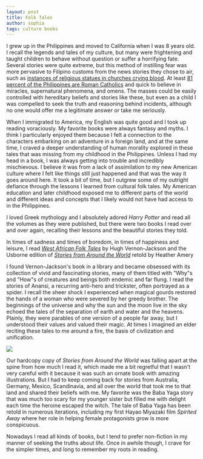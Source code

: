 ```yaml
---
layout: post
title: Folk Tales
author: sophia
tags: culture books
---
```


I grew up in the Philippines and moved to California when I was 8 years old. I recall the legends and tales of my culture, but many were frightening and taught children to behave without question or suffer a horrifying fate. Several stories were quite extreme, but this method of instilling fear was more pervasive to Filipino customs from the news stories they chose to air, such as [instances of religious statues in churches crying blood](https://www.philstar.com/nation/2004/07/14/257467/statue-st-therese-baguio-wept-blood). At least [81 percent of the Philippines are Roman Catholics](https://psa.gov.ph/press-releases/id/3422) and quick to believe in miracles, supernatural phenomena, and omens. The masses could be easily controlled with hereditary beliefs and stories like these, but even as a child I was compelled to seek the truth and reasoning behind incidents, although no one would offer me a legitimate answer or take me seriously. 

When I immigrated to America, my English was quite good and I took up reading voraciously. My favorite books were always fantasy and myths. I think I particularly enjoyed them because I felt a connection to the characters embarking on an adventure in a foreign land, and at the same time, I craved a deeper understanding of human morality explored in these tales that was missing from my childhood in the Philippines. Unless I had my head in a book, I was always getting into trouble and incredibly mischievous. I believe it was from a lack of assimilation to my new American culture where I felt like things still just happened and that was the way it goes around here. It took a bit of time, but I outgrew some of my outright defiance through the lessons I learned from cultural folk tales. My American education and later childhood exposed me to different parts of the world and different ideas and concepts that I likely would not have had access to in the Philippines.

I loved Greek mythology and I absolutely adored *Harry Potter* and read all the volumes as they were published, but there were two books I read over and over again, recalling their lessons and the beautiful stories they told. 

In times of sadness and times of boredom, in times of happiness and leisure, I read 
[*West African Folk Tales*](https://store.doverpublications.com/0486427641.html) by Hugh Vernon-Jackson
and the Usborne edition of [*Stories from Around the World*](https://www.worldcat.org/title/usborne-stories-from-around-the-world/oclc/44736371) retold by Heather Amery

I found Vernon-Jackson's book in a library and became obsessed with its collection of vivid and fascinating stories, many of them titled with "Why"s and "How"s of creatures and beings both endemic and far flung. I read the stories of Anansi, a recurring anti-hero and trickster, often portrayed as a spider. I recall the sheer shock I experienced when magical gourds restored the hands of a woman who were severed by her greedy brother. The beginnings of the universe and why the sun and the moon live in the sky echoed the tales of the separation of earth and water and the heavens. Plainly, they were parables of one version of a people far away, but I understood their values and valued their magic. At times I imagined an elder reciting these tales to me around a fire, the basis of civilization and unification. 

<img src='/images/stories.png'>

Our hardcopy copy of *Stories from Around the World* was falling apart at the spine from how much I read it, which made me a bit regretful that I wasn't very careful with it because it was such an ornate book with amazing illustrations. But I had to keep coming back for stories from Australia, Germany, Mexico, Scandinavia, and all over the world that took me to that land and shared their beliefs with me. My favorite was the Baba Yaga story that was much too scary for my younger sister but filled me with delight each time the heroine escaped the witch. The tale of Baba Yaga has been retold in numerous iterations, including my first Hayao Miyazaki film *Spirited Away* where her role in helping female protagonists grow is more conspicuous.


Nowadays I read all kinds of books, but I tend to prefer non-fiction in my manner of seeking the truths about life. Once in awhile though, I crave for the simpler times, and long to remember my roots in reading.
